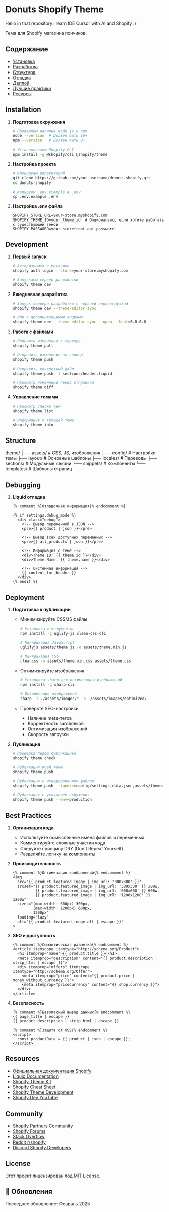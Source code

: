 # Donuts Shopify Theme

Hello in that repository i learn IDE Cursor with AI and Shopify :)

Тема для Shopify магазина пончиков.

## Содержание

- [Установка](#installation)
- [Разработка](#development)
- [Структура](#structure)
- [Отладка](#debugging)
- [Деплой](#deployment)
- [Лучшие практики](#best-practices)
- [Ресурсы](#resources)

## Installation

1. **Подготовка окружения**

   ```bash
   # Проверяем наличие Node.js и npm
   node --version  # Должен быть 16+
   npm --version   # Должен быть 8+

   # Устанавливаем Shopify CLI
   npm install -g @shopify/cli @shopify/theme
   ```

2. **Настройка проекта**

   ```bash
   # Клонируем репозиторий
   git clone https://github.com/your-username/donuts-shopify.git
   cd donuts-shopify

   # Копируем .env.example в .env
   cp .env.example .env
   ```

3. **Настройка .env файла**

   ```env
   SHOPIFY_STORE_URL=your-store.myshopify.com
   SHOPIFY_THEME_ID=your_theme_id  # Опционально, если хотите работать с существующей темой
   SHOPIFY_PASSWORD=your_storefront_api_password
   ```

## Development

1. **Первый запуск**

   ```bash
   # Авторизуемся в магазине
   shopify auth login --store=your-store.myshopify.com

   # Запускаем сервер разработки
   shopify theme dev
   ```

2. **Ежедневная разработка**

   ```bash
   # Запуск сервера разработки с горячей перезагрузкой
   shopify theme dev --theme-editor-sync

   # Или с дополнительными опциями
   shopify theme dev --theme-editor-sync --open --host=0.0.0.0
   ```

3. **Работа с файлами**

   ```bash
   # Получить изменения с сервера
   shopify theme pull

   # Отправить изменения на сервер
   shopify theme push

   # Отправить конкретный файл
   shopify theme push -f sections/header.liquid

   # Просмотр изменений перед отправкой
   shopify theme diff
   ```

4. **Управление темами**

   ```bash
   # Просмотр списка тем
   shopify theme list

   # Информация о текущей теме
   shopify theme info
   ```

## Structure

theme/
├── assets/ # CSS, JS, изображения
├── config/ # Настройки темы
├── layout/ # Основные шаблоны
├── locales/ # Переводы
├── sections/ # Модульные секции
├── snippets/ # Компоненты
└── templates/ # Шаблоны страниц

## Debugging

1. **Liquid отладка**

   ```liquid
   {% comment %}Отладочная информация{% endcomment %}

   {% if settings.debug_mode %}
     <div class="debug">
       <!-- Вывод переменной в JSON -->
       <pre>{{ product | json }}</pre>

       <!-- Вывод всех доступных переменных -->
       <pre>{{ all_products | json }}</pre>

       <!-- Информация о теме -->
       <div>Theme ID: {{ theme.id }}</div>
       <div>Theme Name: {{ theme.name }}</div>

       <!-- Системная информация -->
       {{ content_for_header }}
     </div>
   {% endif %}
   ```

## Deployment

1. **Подготовка к публикации**

   - Минимизируйте CSS/JS файлы

     ```bash
     # Установка инструментов
     npm install -g uglify-js clean-css-cli

     # Минификация JavaScript
     uglifyjs assets/theme.js -o assets/theme.min.js

     # Минификация CSS
     cleancss -o assets/theme.min.css assets/theme.css
     ```

   - Оптимизируйте изображения

     ```bash
     # Установка sharp для оптимизации изображений
     npm install -g sharp-cli

     # Оптимизация изображений
     sharp -i ./assets/images/* -o ./assets/images/optimized/
     ```

   - Проверьте SEO-настройки
     - Наличие meta-тегов
     - Корректность заголовков
     - Оптимизация изображений
     - Скорость загрузки

2. **Публикация**

   ```bash
   # Проверка перед публикацией
   shopify theme check

   # Публикация всей темы
   shopify theme push

   # Публикация с игнорированием файлов
   shopify theme push --ignore=config/settings_data.json,assets/theme.js

   # Публикация с указанием окружения
   shopify theme push --env=production
   ```

## Best Practices

1. **Организация кода**

   - Используйте осмысленные имена файлов и переменных
   - Комментируйте сложные участки кода
   - Следуйте принципу DRY (Don't Repeat Yourself)
   - Разделяйте логику на компоненты

2. **Производительность**

   ```liquid
   {% comment %}Оптимизация изображений{% endcomment %}
   <img
     src="{{ product.featured_image | img_url: '300x300' }}"
     srcset="{{ product.featured_image | img_url: '300x300' }} 300w,
             {{ product.featured_image | img_url: '600x600' }} 600w,
             {{ product.featured_image | img_url: '1200x1200' }} 1200w"
     sizes="(max-width: 600px) 300px,
            (max-width: 1200px) 600px,
            1200px"
     loading="lazy"
     alt="{{ product.featured_image.alt | escape }}"
   >
   ```

3. **SEO и доступность**

   ```liquid
   {% comment %}Семантическая разметка{% endcomment %}
   <article itemscope itemtype="http://schema.org/Product">
     <h1 itemprop="name">{{ product.title }}</h1>
     <meta itemprop="description" content="{{ product.description | strip_html | escape }}">
     <div itemprop="offers" itemscope itemtype="http://schema.org/Offer">
       <meta itemprop="price" content="{{ product.price | money_without_currency }}">
       <meta itemprop="priceCurrency" content="{{ shop.currency }}">
     </div>
   </article>
   ```

4. **Безопасность**

   ```liquid
   {% comment %}Безопасный вывод данных{% endcomment %}
   {{ page_title | escape }}
   {{ product.description | strip_html | escape }}

   {% comment %}Защита от XSS{% endcomment %}
   <script>
     const productData = {{ product | json | escape }};
   </script>
   ```

## Resources

- [Официальная документация Shopify](https://shopify.dev/themes)
- [Liquid Documentation](https://shopify.github.io/liquid/)
- [Shopify Theme Kit](https://shopify.github.io/themekit/)
- [Shopify Cheat Sheet](https://www.shopify.com/partners/shopify-cheat-sheet)
- [Shopify Theme Development](https://www.shopify.com/partners/blog/topics/theme-development)
- [Shopify Dev YouTube](https://www.youtube.com/c/ShopifyDevs)

## Community

- [Shopify Partners Community](https://www.shopify.com/partners/community)
- [Shopify Forums](https://community.shopify.com/)
- [Stack Overflow](https://stackoverflow.com/questions/tagged/shopify)
- [Reddit r/shopify](https://www.reddit.com/r/shopify/)
- [Discord Shopify Developers](https://discord.gg/shopifydevs)

## License

Этот проект лицензирован под [MIT License](LICENSE).


## 🔄 Обновления

Последнее обновление: Февраль 2025
